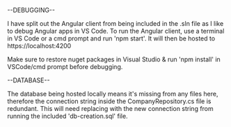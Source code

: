 --DEBUGGING--

I have split out the Angular client from being included in the .sln file as I like to debug Angular apps in VS Code.
To run the Angular client, use a terminal in VS Code or a cmd prompt and run 'npm start'. It will then be hosted to https://localhost:4200

Make sure to restore nuget packages in Visual Studio & run 'npm install' in VSCode/cmd prompt before debugging.

--DATABASE--

The database being hosted locally means it's missing from any files here, therefore the connection string inside the CompanyRepository.cs file is redundant. This will need replacing with the new connection string from running the included 'db-creation.sql' file.
